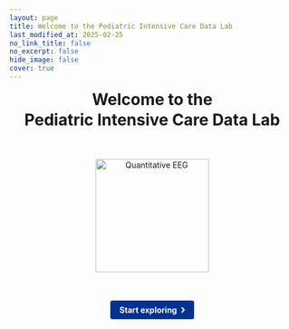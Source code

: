 ```yaml
---
layout: page
title: Welcome to the Pediatric Intensive Care Data Lab
last_modified_at: 2025-02-25
no_link_title: false
no_excerpt: false
hide_image: false
cover: true
---
```

<style>
/* Container for header and image */
.header-container {
  display: flex;
  flex-direction: column;
  align-items: center;
  text-align: center;
  margin-bottom: 20px;
}
/* Style for the image */
.header-image {
  max-width: 100%;
  height: 200px;
  object-fit: contain;
  margin: 20px 0;
}
/* Override default header margins */
.header-container h1 {
  margin: 0 0 30px 0;
  line-height: 1.3;
}
/* Split the title into two lines */
.header-title-top {
  display: block;
}
/* Hide the default page title - we'll add our own in the flex container */
.page-title {
  display: none;
}
/* Button with chevron style */
.explore-link-container {
  text-align: center;
  margin: 30px 0;
}
.button-with-chevron {
  display: inline-block;
  background-color: #00338d; /* UKE blue color */
  color: #ffffff;
  font-weight: bold;
  padding: 8px 16px;
  border-radius: 4px;
  text-decoration: none;
  position: relative;
  padding-right: 30px;
  cursor: pointer;
}

.button-with-chevron:after {
  content: "›";
  position: absolute;
  right: 15px;
  font-size: 20px;
  top: 50%;
  transform: translateY(-50%);
}
</style>
<!-- Vertically stacked header layout -->
<div class="header-container">
  <h1>
    <span class="header-title-top">Welcome to the</span>
    Pediatric Intensive Care Data Lab
  </h1>
  <img src="{{ '/assets/img/projects/qeeg2.png' | relative_url }}" alt="Quantitative EEG" class="header-image">
</div>

<div class="explore-link-container">
  <a href="home/index.md" class="button-with-chevron">Start exploring</a>
</div>